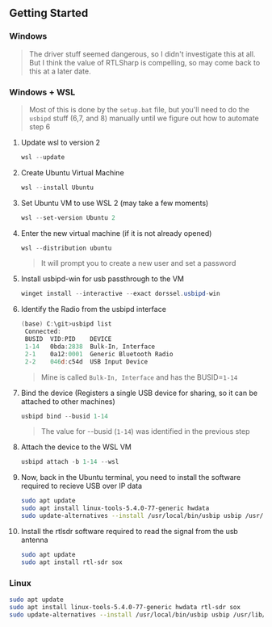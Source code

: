 ## Getting Started

### Windows
> The driver stuff seemed dangerous, so I didn't investigate this at all. But I think the value of RTLSharp is compelling, so may come back to this at a later date.
### Windows + WSL
> Most of this is done by the `setup.bat` file, but you'll need to do the `usbipd` stuff (6,7, and 8) manually until we figure out how to automate step 6
1. Update wsl to version 2
   ```powershell
   wsl --update
   ```
2. Create Ubuntu Virtual Machine
   ```powershell
   wsl --install Ubuntu
   ```
3. Set Ubuntu VM to use WSL 2 (may take a few moments)
   ```powershell
   wsl --set-version Ubuntu 2
   ```

4. Enter the new virtual machine (if it is not already opened)
   ```powershell
   wsl --distribution ubuntu
   ```
   > It will prompt you to create a new user and set a password

5. Install usbipd-win for usb passthrough to the VM
   ```powershell
   winget install --interactive --exact dorssel.usbipd-win
   ```
6. Identify the Radio from the usbipd interface
   ```powershell
   (base) C:\git>usbipd list
    Connected:
    BUSID  VID:PID    DEVICE                                                        STATE
    1-14   0bda:2838  Bulk-In, Interface                                            Not shared
    2-1    0a12:0001  Generic Bluetooth Radio                                       Not shared
    2-2    046d:c54d  USB Input Device                                              Not shared
   ```
   > Mine is called `Bulk-In, Interface` and has the BUSID=`1-14`
7. Bind the device (Registers a single USB device for sharing, so it can be attached to other machines)
   ```powershell
   usbipd bind --busid 1-14
   ```
   > The value for --busid (`1-14`) was identified in the previous step
8. Attach the device to the WSL VM
   ```powershell
   usbipd attach -b 1-14 --wsl
   ```
9. Now, back in the Ubuntu terminal, you need to install the software required to recieve USB over IP data
    ```bash
    sudo apt update
    sudo apt install linux-tools-5.4.0-77-generic hwdata
    sudo update-alternatives --install /usr/local/bin/usbip usbip /usr/lib/linux-tools/5.4.0-77-generic/usbip 20
    ```
10. Install the rtlsdr software required to read the signal from the usb antenna
    ```bash
    sudo apt update
    sudo apt install rtl-sdr sox
    ```
### Linux
```bash
sudo apt update
sudo apt install linux-tools-5.4.0-77-generic hwdata rtl-sdr sox
sudo update-alternatives --install /usr/local/bin/usbip usbip /usr/lib/linux-tools/5.4.0-77-generic/usbip 20
```